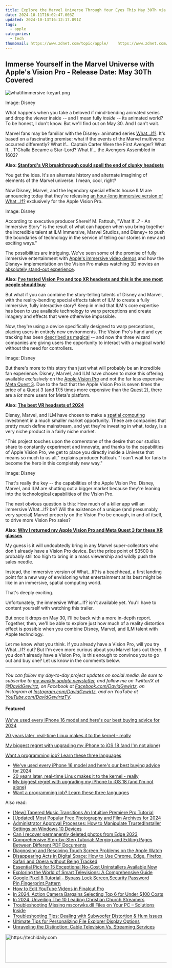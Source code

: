 ```yaml
---
title: Explore the Marvel Universe Through Your Eyes This May 30Th via Apple's Revolutionary Vision Pro.
date: 2024-10-11T16:02:47.003Z
updated: 2024-10-13T16:12:17.891Z
tags:
  - apple
categories:
  - tech
thumbnail: https://www.zdnet.com/topic/apple/    https://www.zdnet.com/a/img/resize/980e23a5c1f3bb3af0eb6a507960afaca2ba580a/2024/05/22/01631b59-a5a9-42ef-925c-75d40c02c99e/whatifimmersive-screenshot-helashard.png?width=170&height=96&fit=crop&format=pjpg&auto=webp
---
```


## Immerse Yourself in the Marvel Universe with Apple's Vision Pro - Release Date: May 30Th Covered

![whatifimmersive-keyart.png](https://www.zdnet.com/a/img/resize/9ba2602ee5df7cfc515c74ec7b926f3f4224beab/2024/05/22/e595f306-c608-4c98-a8d8-36359aafb1cd/whatifimmersive-keyart.png?auto=webp&width=1280)

Image: Disney

What happens when you take a beloved if mind-bending animated series and drop the viewer inside -- and I mean fully _inside_ \-- its animated world? To be honest, I don't know. But we'll find out on May 30\. And I can't wait.

Marvel fans may be familiar with the Disney+ animated series [What…If?](https://disneyplus.bn5x.net/c/159047/564546/9358?&sharedid=zdnet&partnerpropertyid=1980086&u=https%3A%2F%2Fwww.disneyplus.com%2Fseries%2Fdetails%2F7672ZVj1ZxU9&subId1=zd-%5F%5FCOM%5FCLICK%5FID%5F%5F-dtp). It's based on a fascinating premise: what if the events of the Marvel multiverse occurred differently? What If... Captain Carter Were the First Avenger? What If... T'Challa Became a Star-Lord? What If... the Avengers Assembled in 1602? 

**Also: [Stanford's VR breakthrough could spell the end of clunky headsets](https://www.zdnet.com/article/stanfords-breakthrough-could-spell-the-end-for-clunky-vr-headsets-thanks-to-ai/)**

You get the idea. It's an alternate history and alternate imagining of elements of the Marvel universe. I mean, cool, right? 

Now Disney, Marvel, and the legendary special effects house ILM are announcing today that they're releasing [an hour-long immersive version of What…If?](https://www.marvel.com/whatifimmersive) exclusively for the Apple Vision Pro.

Image: Disney

According to executive producer Shereif M. Fattouh, "What If...? - An Immersive Story" is the result of what can happen when you bring together the incredible talent at ILM Immersive, Marvel Studios, and Disney+ to push the boundaries of technology in the service of telling our stories in new and exciting ways." 

The possibilities are intriguing. We've seen some of the promise of fully immersive entertainment with [Apple's immersive video demos](https://www.zdnet.com/article/i-watched-apples-newest-immersive-video-on-the-vision-pro-and-it-was-my-aha-moment/) and how the Disney+ implementation on the Vision Pro makes watching 3D movies an [absolutely stand-out experience](https://www.zdnet.com/article/i-watched-my-favorite-tv-show-on-apple-vision-pro-and-it-was-glorious-strange-and-tiring/). 

**Also: [I've tested Vision Pro and top XR headsets and this is the one most people should buy](https://www.zdnet.com/article/apple-vision-pro-buying-advice/)**

But what if you can combine the story-telling talents of Disney and Marvel, with the reality-bending special effects talent of ILM to create a fully immersive, fully interactive story? Keep in mind that ILM's core expertise has been to use available technology to warp perceptions and create imagery and effects that were otherwise impossible. 

Now, they're using a device specifically designed to warp perceptions, placing users in entirely new environments. The Vision Pro's hand and eye tracking has been [described as magical](https://www.zdnet.com/article/apples-vision-pro-a-concept-prototype-with-this-enormous-potential/) \-- and now the three wizard companies are giving users the opportunity to interact with a magical world without the need for controllers. 

Image: Disney

But there's more to this story than just what will probably be an incredible fan experience. Disney, Marvel, and ILM have chosen to make this offering available _exclusively_ on the [Apple Vision Pro](https://apple.sjv.io/c/159047/435031/7613?&sharedid=zdnet&partnerpropertyid=1980086&u=https%3A%2F%2Fwww.apple.com%2Fshop%2Fbuy-vision%2Fapple-vision-pro&subId1=zd-%5F%5FCOM%5FCLICK%5FID%5F%5F-dtp) and not the far less expensive [Meta Quest 3](https://buy.geni.us/Proxy.ashx?TSID=368250&GR%5FURL=https%3A%2F%2Fwww.amazon.com%2FMeta-Quest-128GB-Breakthrough-Reality-3%2Fdp%2FB0C8VKH1ZH%3Ftag%3Dzd-buy-button-20%26ascsubtag%3D%5F%5FCOM%5FCLICK%5FID%5F%5F%7Ce01ead5a-c75d-4f1d-8f31-bbefc53baf92%7Cdtp&dtb=1). Due to the fact that the Apple Vision Pro is seven times the price of a Quest 3 (and 17.5 times more expensive than the [Quest 2](https://buy.geni.us/Proxy.ashx?TSID=368250&GR%5FURL=https%3A%2F%2Fwww.amazon.com%2FOculus-Quest-Advanced-All-One-Virtual%2Fdp%2FB099VMT8VZ%3Ftag%3Dzd-buy-button-20%26ascsubtag%3D%5F%5FCOM%5FCLICK%5FID%5F%5F%7Ce01ead5a-c75d-4f1d-8f31-bbefc53baf92%7Cdtp&dtb=1)), there are a _lot_ more users for Meta's platform. 

**Also: [The best VR headsets of 2024](https://www.zdnet.com/article/best-vr-headset/)**

Disney, Marvel, and ILM have chosen to make a [spatial computing](https://www.zdnet.com/article/what-is-spatial-computing-and-how-does-it-work/) investment in a much smaller market opportunity. These are companies that pretty much define mainstream, and yet they're investing in what, today, is a very niche product in a fairly niche market. 

"This project touches upon the cornerstone of the desire that our studios share to constantly experiment and innovate, and thanks to the capabilities of Apple Vision Pro, we get to place you directly inside a Universe that means so much to us all," explains producer Fattouh. "I can't wait for fans to become the hero in this completely new way." 

Image: Disney

That's really the key -- the capabilities of the Apple Vision Pro. Disney, Marvel, and ILM are shutting out a bigger market because they're leaning into the technological capabilities of the Vision Pro. 

The next obvious question is this: How much of a killer app will an immersive What…If? be? Will the existence of a unique (and presumably very special) Marvel property on the Vision Pro be enough, in and of itself, to drive more Vision Pro sales? 

**Also: [Why I returned my Apple Vision Pro and Meta Quest 3 for these XR glasses](https://www.zdnet.com/article/why-i-returned-my-apple-vision-pro-and-meta-quest-3-for-these-xr-glasses/)**

My guess is it will undoubtedly bring in any Marvel super-collectors who don't already have a Vision Pro device. But the price point of $3500 is probably still too high to bring in a mass viewership and wildly push the sales needle. 

Instead, the immersive version of What…If? is a beachhead, a first landing point for a new way of envisioning what entertainment at its best might be like in an immersive, spatial computing world. 

That's deeply exciting. 

Unfortunately, the immersive What…If? isn't available yet. You'll have to content yourself with watching this trailer. 

But once it drops on May 30, I'll be back with a more in-depth report. Together, then, we'll be able to explore just how much of a reality distortion effect is possible when you combine Disney, Marvel, and ILM talent with Apple technology. 

Let me know what you think. If you already have a Vision Pro, will you try What…If? out? But I'm even more curious about you Marvel fans out there. If you don't already have a Vision Pro, is this enough to convince you to go out and buy one? Let us know in the comments below. 

---

_You can follow my day-to-day project updates on social media. Be sure to subscribe to [my weekly update newsletter](https://advancedgeekery.substack.com/), and follow me on Twitter/X at [@DavidGewirtz](https://twitter.com/davidgewirtz), on Facebook at [Facebook.com/DavidGewirtz](https://www.facebook.com/davidgewirtz), on Instagram at [Instagram.com/DavidGewirtz](https://www.instagram.com/DavidGewirtz/), and on YouTube at [YouTube.com/DavidGewirtzTV](https://www.youtube.com/user/DavidGewirtzTV)._

#### Featured

[We've used every iPhone 16 model and here's our best buying advice for 2024](https://www.zdnet.com/article/iphone-16-pro-max-buying-advice-2024/ "We've used every iPhone 16 model and here's our best buying advice for 2024")

[20 years later, real-time Linux makes it to the kernel - really](https://www.zdnet.com/article/20-years-later-real-time-linux-makes-it-to-the-kernel-really/ "20 years later, real-time Linux makes it to the kernel - really")

[My biggest regret with upgrading my iPhone to iOS 18 (and I'm not alone)](https://www.zdnet.com/article/my-biggest-regret-with-upgrading-my-iphone-to-ios-18-and-im-not-alone/ "My biggest regret with upgrading my iPhone to iOS 18 (and I'm not alone)")

[Want a programming job? Learn these three languages](https://www.zdnet.com/article/want-a-programming-job-learn-these-three-languages/ "Want a programming job? Learn these three languages")

* [We've used every iPhone 16 model and here's our best buying advice for 2024](https://www.zdnet.com/article/iphone-16-pro-max-buying-advice-2024/ "We've used every iPhone 16 model and here's our best buying advice for 2024")
* [20 years later, real-time Linux makes it to the kernel - really](https://www.zdnet.com/article/20-years-later-real-time-linux-makes-it-to-the-kernel-really/ "20 years later, real-time Linux makes it to the kernel - really")
* [My biggest regret with upgrading my iPhone to iOS 18 (and I'm not alone)](https://www.zdnet.com/article/my-biggest-regret-with-upgrading-my-iphone-to-ios-18-and-im-not-alone/ "My biggest regret with upgrading my iPhone to iOS 18 (and I'm not alone)")
* [Want a programming job? Learn these three languages](https://www.zdnet.com/article/want-a-programming-job-learn-these-three-languages/ "Want a programming job? Learn these three languages")

<ins class="adsbygoogle"
     style="display:block"
     data-ad-format="autorelaxed"
     data-ad-client="ca-pub-7571918770474297"
     data-ad-slot="1223367746"></ins>

<ins class="adsbygoogle"
     style="display:block"
     data-ad-client="ca-pub-7571918770474297"
     data-ad-slot="8358498916"
     data-ad-format="auto"
     data-full-width-responsive="true"></ins>

<span class="atpl-alsoreadstyle">Also read:</span>
<div><ul>
<li><a href="https://some-skills.techidaily.com/new-tapered-music-transitions-an-intuitive-premiere-pro-tutorial/"><u>[New] Tapered Music Transitions An Intuitive Premiere Pro Tutorial</u></a></li>
<li><a href="https://youtube-tips.techidaily.com/ed-most-popular-free-photography-and-film-archives-for-2024/"><u>[Updated] Most Popular Free Photography and Film Archives for 2024</u></a></li>
<li><a href="https://technical-tips.techidaily.com/administrator-approval-processes-how-to-manipulate-trustedinstaller-settings-on-windows-10-devices/"><u>Administrator Approval Processes: How to Manipulate TrustedInstaller Settings on Windows 10 Devices</u></a></li>
<li><a href="https://phone-solutions.techidaily.com/can-i-recover-permanently-deleted-photos-from-edge-2023-by-stellar-photo-recovery-android-mobile-photo-recover/"><u>Can I recover permanently deleted photos from Edge 2023</u></a></li>
<li><a href="https://win-tips.techidaily.com/comprehensive-step-by-step-tutorial-merging-and-editing-pages-between-different-pdf-documents/"><u>Comprehensive Step-by-Step Tutorial: Merging and Editing Pages Between Different PDF Documents</u></a></li>
<li><a href="https://technical-tips.techidaily.com/diagnosing-and-resolving-touch-screen-problems-on-the-apple-watch/"><u>Diagnosing and Resolving Touch Screen Problems on the Apple Watch</u></a></li>
<li><a href="https://technical-tips.techidaily.com/disappearing-acts-in-digital-space-how-to-use-chrome-edge-firefox-safari-and-opera-without-being-tracked/"><u>Disappearing Acts in Digital Space: How to Use Chrome, Edge, Firefox, Safari and Opera without Being Tracked</u></a></li>
<li><a href="https://technical-tips.techidaily.com/essential-pick-for-15-exceptional-no-cost-uninstallers-available-now/"><u>Essential Pick for 15 Exceptional No-Cost Uninstallers Available Now</u></a></li>
<li><a href="https://technical-tips.techidaily.com/exploring-the-world-of-smart-televisions-a-comprehensive-guide/"><u>Exploring the World of Smart Televisions: A Comprehensive Guide</u></a></li>
<li><a href="https://phone-solutions.techidaily.com/google-pixel-8-tutorial-bypass-lock-screen-security-password-pin-fingerprint-pattern-by-drfone-android-unlock-android-unlock/"><u>Google Pixel 8 Tutorial - Bypass Lock Screen,Security Password Pin,Fingerprint,Pattern</u></a></li>
<li><a href="https://youtube-docs.techidaily.com/o-edit-youtube-videos-in-finalcut-pro/"><u>How to Edit YouTube Videos in Finalcut Pro</u></a></li>
<li><a href="https://extra-information.techidaily.com/in-2024-action-camera-bargains-selecting-top-6-for-under-100-costs/"><u>In 2024, Action Camera Bargains Selecting Top 6 for Under $100 Costs</u></a></li>
<li><a href="https://some-skills.techidaily.com/in-2024-unveiling-the-10-leading-christian-church-streamers/"><u>In 2024, Unveiling The 10 Leading Christian Church Streamers</u></a></li>
<li><a href="https://technical-tips.techidaily.com/1722897462184-troubleshooting-missing-mscorwksdll-files-on-your-pc-solutions-inside/"><u>Troubleshooting Missing mscorwks.dll Files on Your PC – Solutions Inside</u></a></li>
<li><a href="https://technical-tips.techidaily.com/troubleshooting-tips-dealing-with-subwoofer-distortion-and-hum-issues/"><u>Troubleshooting Tips: Dealing with Subwoofer Distortion & Hum Issues</u></a></li>
<li><a href="https://techno-recovery.techidaily.com/ultimate-tips-for-personalizing-file-explorer-display-options/"><u>Ultimate Tips for Personalizing File Explorer Display Options</u></a></li>
<li><a href="https://technical-tips.techidaily.com/unraveling-the-distinction-cable-television-vs-streaming-services/"><u>Unraveling the Distinction: Cable Television Vs. Streaming Services</u></a></li>
</ul></div>

<!-- affiliate ads begin -->
<a href="https://appsumo.8odi.net/c/5597632/2094415/7443" target="_top" id="2094415">
  <img src="//a.impactradius-go.com/display-ad/7443-2094415" border="0" alt="https://techidaily.com" width="728" height="90"/>
</a>
<img height="0" width="0" src="https://appsumo.8odi.net/i/5597632/2094415/7443" style="position:absolute;visibility:hidden;" border="0" />
<!-- affiliate ads end -->

